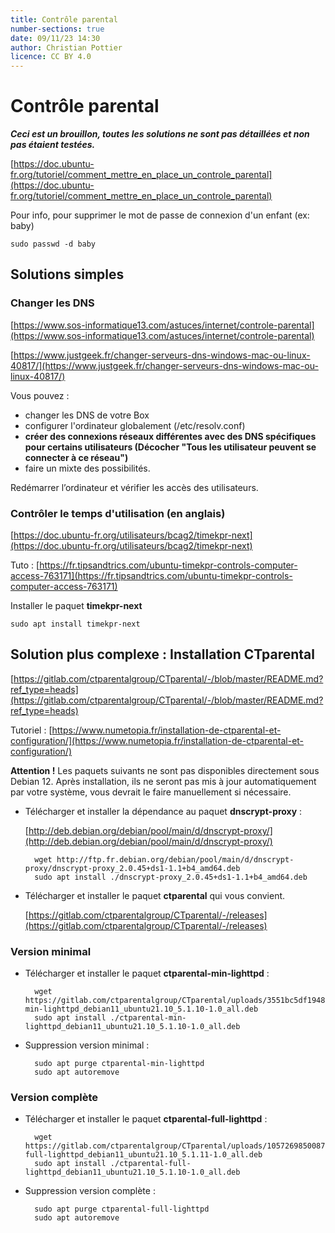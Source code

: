 ```yaml
---
title: Contrôle parental  
number-sections: true  
date: 09/11/23 14:30  
author: Christian Pottier  
licence: CC BY 4.0  
---
```


# Contrôle parental

***Ceci est un brouillon, toutes les solutions ne sont pas détaillées et non pas étaient testées.***

[https://doc.ubuntu-fr.org/tutoriel/comment_mettre_en_place_un_controle_parental](https://doc.ubuntu-fr.org/tutoriel/comment_mettre_en_place_un_controle_parental)

Pour info, pour supprimer le mot de passe de connexion d'un enfant (ex: baby)

	sudo passwd -d baby

## Solutions simples

### Changer les DNS

[https://www.sos-informatique13.com/astuces/internet/controle-parental](https://www.sos-informatique13.com/astuces/internet/controle-parental)

[https://www.justgeek.fr/changer-serveurs-dns-windows-mac-ou-linux-40817/](https://www.justgeek.fr/changer-serveurs-dns-windows-mac-ou-linux-40817/)

Vous pouvez :

- changer les DNS de votre Box
- configurer l'ordinateur globalement (/etc/resolv.conf)
- **créer des connexions réseaux différentes avec des DNS spécifiques pour certains utilisateurs (Décocher "Tous les utilisateur peuvent se connecter à ce réseau")**
- faire un mixte des possibilités.

Redémarrer l’ordinateur et vérifier les accès des utilisateurs.

### Contrôler le temps d'utilisation (en anglais)

[https://doc.ubuntu-fr.org/utilisateurs/bcag2/timekpr-next](https://doc.ubuntu-fr.org/utilisateurs/bcag2/timekpr-next)

Tuto : [https://fr.tipsandtrics.com/ubuntu-timekpr-controls-computer-access-763171](https://fr.tipsandtrics.com/ubuntu-timekpr-controls-computer-access-763171)

Installer le paquet **timekpr-next**

	sudo apt install timekpr-next


## Solution plus complexe : Installation CTparental

 [https://gitlab.com/ctparentalgroup/CTparental/-/blob/master/README.md?ref_type=heads](https://gitlab.com/ctparentalgroup/CTparental/-/blob/master/README.md?ref_type=heads)

Tutoriel : [https://www.numetopia.fr/installation-de-ctparental-et-configuration/](https://www.numetopia.fr/installation-de-ctparental-et-configuration/)


**Attention !** Les paquets suivants ne sont pas disponibles directement sous Debian 12. Après installation, ils ne seront pas mis à jour automatiquement par votre système, vous devrait le faire manuellement si nécessaire.

- Télécharger et installer la dépendance au paquet **dnscrypt-proxy** :

	[http://deb.debian.org/debian/pool/main/d/dnscrypt-proxy/](http://deb.debian.org/debian/pool/main/d/dnscrypt-proxy/)

		wget http://ftp.fr.debian.org/debian/pool/main/d/dnscrypt-proxy/dnscrypt-proxy_2.0.45+ds1-1.1+b4_amd64.deb
		sudo apt install ./dnscrypt-proxy_2.0.45+ds1-1.1+b4_amd64.deb

- Télécharger et installer le paquet **ctparental** qui vous convient.

	[https://gitlab.com/ctparentalgroup/CTparental/-/releases](https://gitlab.com/ctparentalgroup/CTparental/-/releases)

### Version minimal

- Télécharger et installer le paquet **ctparental-min-lighttpd** :

		wget https://gitlab.com/ctparentalgroup/CTparental/uploads/3551bc5df194814599d02c57b59074ff/ctparental-min-lighttpd_debian11_ubuntu21.10_5.1.10-1.0_all.deb
		sudo apt install ./ctparental-min-lighttpd_debian11_ubuntu21.10_5.1.10-1.0_all.deb

- Suppression version minimal :

		sudo apt purge ctparental-min-lighttpd
		sudo apt autoremove
	

### Version complète

- Télécharger et installer le paquet **ctparental-full-lighttpd** :

		wget https://gitlab.com/ctparentalgroup/CTparental/uploads/1057269850087c318e283d9c92182c35/ctparental-full-lighttpd_debian11_ubuntu21.10_5.1.11-1.0_all.deb
		sudo apt install ./ctparental-full-lighttpd_debian11_ubuntu21.10_5.1.10-1.0_all.deb

- Suppression version complète :

		sudo apt purge ctparental-full-lighttpd
		sudo apt autoremove

